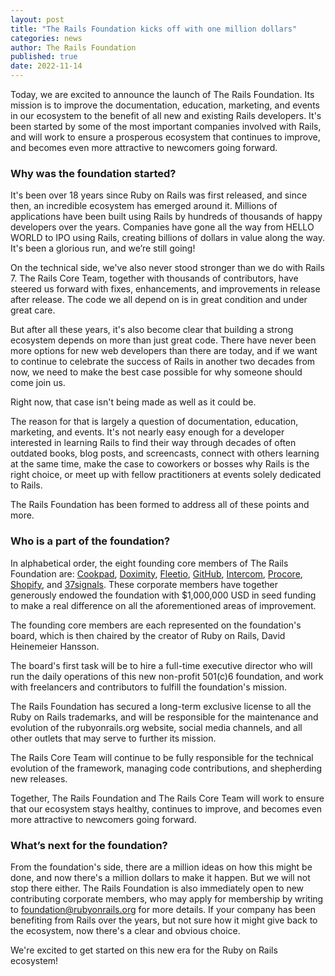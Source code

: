 ```yaml
---
layout: post
title: "The Rails Foundation kicks off with one million dollars"
categories: news
author: The Rails Foundation
published: true
date: 2022-11-14
---
```


Today, we are excited to announce the launch of The Rails Foundation. Its mission is to improve the documentation, education, marketing, and events in our ecosystem to the benefit of all new and existing Rails developers. It's been started by some of the most important companies involved with Rails, and will work to ensure a prosperous ecosystem that continues to improve, and becomes even more attractive to newcomers going forward.


### Why was the foundation started?

It's been over 18 years since Ruby on Rails was first released, and since then, an incredible ecosystem has emerged around it. Millions of applications have been built using Rails by hundreds of thousands of happy developers over the years. Companies have gone all the way from HELLO WORLD to IPO using Rails, creating billions of dollars in value along the way. It's been a glorious run, and we’re still going!

On the technical side, we've also never stood stronger than we do with Rails 7. The Rails Core Team, together with thousands of contributors, have steered us forward with fixes, enhancements, and improvements in release after release. The code we all depend on is in great condition and under great care.

But after all these years, it's also become clear that building a strong ecosystem depends on more than just great code. There have never been more options for new web developers than there are today, and if we want to continue to celebrate the success of Rails in another two decades from now, we need to make the best case possible for why someone should come join us.

Right now, that case isn't being made as well as it could be.

The reason for that is largely a question of documentation, education, marketing, and events. It's not nearly easy enough for a developer interested in learning Rails to find their way through decades of often outdated books, blog posts, and screencasts, connect with others learning at the same time, make the case to coworkers or bosses why Rails is the right choice, or meet up with fellow practitioners at events solely dedicated to Rails.

The Rails Foundation has been formed to address all of these points and more.


### Who is a part of the foundation?

In alphabetical order, the eight founding core members of The Rails Foundation are: <a href="https://cookpad.com">Cookpad</a>, <a href="https://www.doximity.com">Doximity</a>, <a href="https://www.fleetio.com">Fleetio</a>, <a href="https://github.com">GitHub</a>, <a href="https://www.intercom.com">Intercom</a>, <a href="https://www.procore.com">Procore</a>, <a href="https://www.shopify.com">Shopify</a>, and <a href="https://37signals.com">37signals</a>. These corporate members have together generously endowed the foundation with $1,000,000 USD in seed funding to make a real difference on all the aforementioned areas of improvement.

The founding core members are each represented on the foundation's board, which is then chaired by the creator of Ruby on Rails, David Heinemeier Hansson.

The board's first task will be to hire a full-time executive director who will run the daily operations of this new non-profit 501(c)6 foundation, and work with freelancers and contributors to fulfill the foundation's mission. 

The Rails Foundation has secured a long-term exclusive license to all the Ruby on Rails trademarks, and will be responsible for the maintenance and evolution of the rubyonrails.org website, social media channels, and all other outlets that may serve to further its mission.

The Rails Core Team will continue to be fully responsible for the technical evolution of the framework, managing code contributions, and shepherding new releases.

Together, The Rails Foundation and The Rails Core Team will work to ensure that our ecosystem stays healthy, continues to improve, and becomes even more attractive to newcomers going forward.


### What’s next for the foundation?

From the foundation's side, there are a million ideas on how this might be done, and now there's a million dollars to make it happen. But we will not stop there either. The Rails Foundation is also immediately open to new contributing corporate members, who may apply for membership by writing to foundation@rubyonrails.org for more details. If your company has been benefiting from Rails over the years, but not sure how it might give back to the ecosystem, now there's a clear and obvious choice.

We're excited to get started on this new era for the Ruby on Rails ecosystem!
